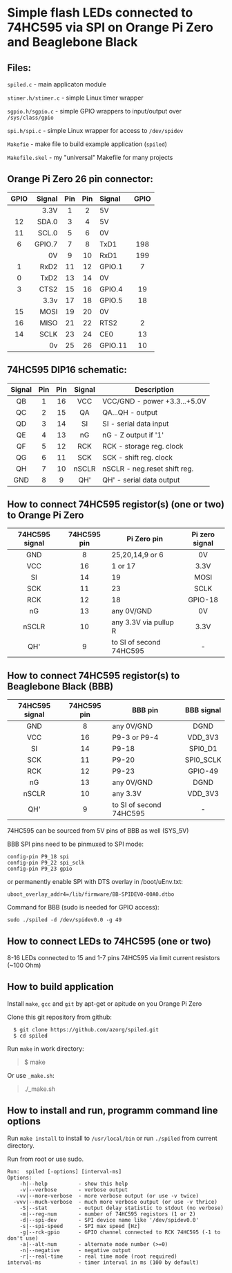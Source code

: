 Simple flash LEDs connected to 74HC595 via SPI on Orange Pi Zero
and Beaglebone Black
================================================================

## Files:

 `spiled.c` - main applicaton module

 `stimer.h/stimer.c` - simple Linux timer wrapper

 `sgpio.h/sgpio.c` - simple GPIO wrappers to input/output over `/sys/class/gpio`

 `spi.h/spi.c` - simple Linux wrapper for access to `/dev/spidev`

 `Makefie` - make file to build example application (`spiled`)

 `Makefile.skel` - my "universal" Makefile for many projects

## Orange Pi Zero 26 pin connector:

 | GPIO | Signal |Pin |Pin | Signal  | GPIO |
 |:----:| ------:|:--:|:--:|:------- |:----:|
 |      |   3.3V |  1 | 2  | 5V      |      |
 |  12  |  SDA.0 |  3 | 4  | 5V      |      |
 |  11  |  SCL.0 |  5 | 6  | 0V      |      |
 |   6  | GPIO.7 |  7 | 8  | TxD1    | 198  |
 |      |     0V |  9 | 10 | RxD1    | 199  | 
 |   1  |   RxD2 | 11 | 12 | GPIO.1  | 7    |
 |   0  |   TxD2 | 13 | 14 | 0V      |      |
 |   3  |   CTS2 | 15 | 16 | GPIO.4  | 19   |
 |      |   3.3v | 17 | 18 | GPIO.5  | 18   |
 |  15  |   MOSI | 19 | 20 | 0V      |      |
 |  16  |   MISO | 21 | 22 | RTS2    | 2    |
 |  14  |   SCLK | 23 | 24 | CE0     | 13   |
 |      |     0v | 25 | 26 | GPIO.11 | 10   |

## 74HC595 DIP16 schematic:

 | Signal | Pin | Pin | Signal |          Description           |
 |:------:|:---:|:---:|:------:| ------------------------------ |
 |   QB   |  1  | 16  |  VCC   | VCC/GND - power +3.3...+5.0V   |
 |   QC   |  2  | 15  |  QA    | QA...QH - output               |
 |   QD   |  3  | 14  |  SI    | SI      - serial data input    |
 |   QE   |  4  | 13  |  nG    | nG      - Z output if '1'      |
 |   QF   |  5  | 12  |  RCK   | RCK     - storage reg. clock   |
 |   QG   |  6  | 11  |  SCK   | SCK     - shift reg. clock     |
 |   QH   |  7  | 10  |  nSCLR | nSCLR   - neg.reset shift reg. |
 |   GND  |  8  |  9  |  QH'   | QH'     - serial data output   |

## How to connect 74HC595 registor(s) (one or two) to Orange Pi Zero

 | 74HC595 signal | 74HC595 pin | Pi Zero pin              | Pi zero signal |
 |:--------------:|:-----------:| ------------------------ |:--------------:|
 |      GND       |      8      | 25,20,14,9 or 6          | 0V             |
 |      VCC       |     16      | 1 or 17                  | 3.3V           |
 |      SI        |     14      | 19                       | MOSI           |
 |      SCK       |     11      | 23                       | SCLK           |
 |      RCK       |     12      | 18                       | GPIO-18        |
 |      nG        |     13      | any 0V/GND               | 0V             |
 |      nSCLR     |     10      | any 3.3V via pullup R    | 3.3V           |
 |      QH'       |      9      | to SI of second 74HC595  | -              |

## How to connect 74HC595 registor(s) to Beaglebone Black (BBB)

 | 74HC595 signal | 74HC595 pin | BBB pin                  | BBB signal     |
 |:--------------:|:-----------:| ------------------------ |:--------------:|
 |      GND       |      8      | any 0V/GND               | DGND           |
 |      VCC       |     16      | P9-3 or P9-4             | VDD_3V3        |
 |      SI        |     14      | P9-18                    | SPI0_D1        |
 |      SCK       |     11      | P9-20                    | SPI0_SCLK      |
 |      RCK       |     12      | P9-23                    | GPIO-49        |
 |      nG        |     13      | any 0V/GND               | DGND           |
 |      nSCLR     |     10      | any 3.3V                 | VDD_3V3        |
 |      QH'       |      9      | to SI of second 74HC595  | -              |
  
74HC595 can be sourced from 5V pins of BBB as well (SYS_5V)

BBB SPI pins need to be pinmuxed to SPI mode:
```
config-pin P9_18 spi  
config-pin P9_22 spi_sclk
config-pin P9_23 gpio
```

or permanently enable SPI with DTS overlay in /boot/uEnv.txt:
```
uboot_overlay_addr4=/lib/firmware/BB-SPIDEV0-00A0.dtbo
```

Command for BBB (sudo is needed for GPIO access):
```
sudo ./spiled -d /dev/spidev0.0 -g 49
```

## How to connect LEDs to 74HC595 (one or two)

 8-16 LEDs connected to 15 and 1-7 pins 74HC595 via limit current
 resistors (~100 Ohm)

## How to build application

 Install `make`, `gcc` and `git` by apt-get or apitude on you Orange Pi Zero

 Clone this git repository from github:

```
  $ git clone https://github.com/azorg/spiled.git
  $ cd spiled 
```

 Run `make` in work directory:

> $ make

  Or use `_make.sh`:

> ./_make.sh

## How to install and run, programm command line options

 Run `make install` to install to `/usr/local/bin`
 or run `./spiled` from current directory.

 Run from root or use sudo.

```
Run:  spiled [-options] [interval-ms]
Options:
    -h|--help          - show this help
    -v|--verbose       - verbose output
   -vv|--more-verbose  - more verbose output (or use -v twice)
  -vvv|--much-verbose  - much more verbose output (or use -v thrice)
    -S|--stat          - output delay statistic to stdout (no verbose)
    -m|--reg-num       - number of 74HC595 registors (1 or 2)
    -d|--spi-dev       - SPI device name like '/dev/spidev0.0'
    -s|--spi-speed     - SPI max speed [Hz]
    -g|--rck-gpio      - GPIO channel connected to RCK 74HC595 (-1 to don't use)
    -a|--alt-num       - alternate mode number (>=0)
    -n|--negative      - negative output
    -r|--real-time     - real time mode (root required)
interval-ms            - timer interval in ms (100 by default)
```

